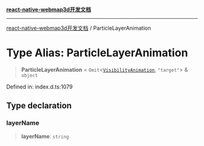 [**react-native-webmap3d开发文档**](../README.md)

***

[react-native-webmap3d开发文档](../globals.md) / ParticleLayerAnimation

# Type Alias: ParticleLayerAnimation

> **ParticleLayerAnimation** = `Omit`\<[`VisibilityAnimation`](../interfaces/VisibilityAnimation.md), `"target"`\> & `object`

Defined in: index.d.ts:1079

## Type declaration

### layerName

> **layerName**: `string`
